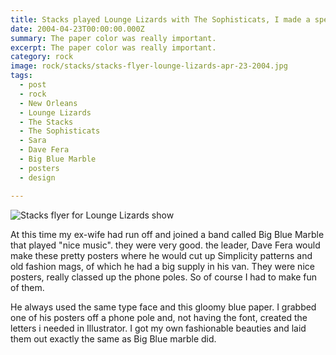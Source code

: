 ```yaml
---
title: Stacks played Lounge Lizards with The Sophisticats, I made a special flyer.
date: 2004-04-23T00:00:00.000Z
summary: The paper color was really important.
excerpt: The paper color was really important.
category: rock
image: rock/stacks/stacks-flyer-lounge-lizards-apr-23-2004.jpg
tags:
  - post 
  - rock
  - New Orleans
  - Lounge Lizards
  - The Stacks
  - The Sophisticats
  - Sara
  - Dave Fera
  - Big Blue Marble
  - posters
  - design

---
```


![Stacks flyer for Lounge Lizards show](/static/img/rock/stacks/stacks-flyer-lounge-lizards-apr-23-2004.jpg "Stacks flyer for Lounge Lizards show")

At this time my ex-wife had run off and joined a band called Big Blue Marble that played "nice music". they were very good. the leader, Dave Fera would make these pretty posters where he would cut up Simplicity patterns and old fashion mags, of which he had a big supply in his van. They were nice posters, really classed up the phone poles. So of course I had to make fun of them. 

He always used the same type face and this gloomy blue paper. I grabbed one of his posters off a phone pole and, not having the font, created the letters i needed in Illustrator. I got my own fashionable beauties and laid them out exactly the same as Big Blue marble did.